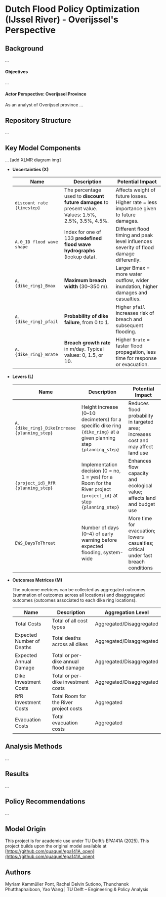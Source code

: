 # Dutch Flood Policy Optimization (IJssel River) - Overijssel's Perspective

## Background

...

#### Objectives

...

#### Actor Perspective: Overijssel Province

As an analyst of Overijssel province ...

## Repository Structure

...

## Key Model Components

... [add XLMR diagram img]


- **Uncertainties (X)** 

    | **Name** | **Description** | **Potential Impact** |
    |----------|-----------------|----------------------|
    | `discount rate {timestep}` | The percentage used to **discount future damages** to present value. Values: 1.5%, 2.5%, 3.5%, 4.5%. | Affects weight of future losses. Higher rate = less importance given to future damages. |
    | `A.0_ID flood wave shape` | Index for one of 133 **predefined flood wave hydrographs** (lookup data). | Different flood timing and peak level influences severity of flood damage differently. |
    | `A.{dike_ring}_Bmax` | **Maximum breach width** (30–350 m). | Larger Bmax = more water outflow, wider inundation, higher damages and casualties. |
    | `A.{dike_ring}_pfail` | **Probability of dike failure**, from 0 to 1. | Higher `pfail` increases risk of breach and subsequent flooding. |
    | `A.{dike_ring}_Brate` | **Breach growth rate** in m/day. Typical values: 0, 1.5, or 10. | Higher `Brate` = faster flood propagation, less time for response or evacuation. |

- **Levers (L)**

    | **Name** | **Description** | **Potential Impact** |
    |----------|-----------------|----------------------|
    | `A.{dike_ring}_DikeIncrease {planning_step}` | Height increase (0–10 decimeters) for a specific dike ring `{dike_ring}` at a given planning step `{planning_step}` | Reduces flood probability in targeted area; increases cost and may affect land use |
    | `{project_id}_RfR {planning_step}` | Implementation decision (0 = no, 1 = yes) for a Room for the River project `{project_id}` at step `{planning_step}` | Enhances flow capacity and ecological value; affects land and budget use |
    | `EWS_DaysToThreat` | Number of days (0–4) of early warning before expected flooding, system-wide | More time for evacuation; lowers casualties; critical under fast breach conditions |

- **Outcomes Metrices (M)**

    The outcome metrices can be collected as aggregated outcomes (summation of outcomes across all locations) and disaggragated outcomes (outcomes associated to each dike ring locations).

    | **Name** | **Description** | **Aggregation Level** |
    |----------|-----------------|-----------------------|
    | Total Costs | Total of all cost types | Aggregated/Disaggregated |
    | Expected Number of Deaths | Total deaths across all dikes | Aggregated/Disaggregated |
    | Expected Annual Damage | Total or per-dike annual flood damage | Aggregated/Disaggregated |
    | Dike Investment Costs | Total or per-dike investment costs | Aggregated/Disaggregated |
    | RfR Investment Costs | Total Room for the River project costs | Aggregated |
    | Evacuation Costs | Total evacuation costs | Aggregated |

## Analysis Methods

...

## Results

...

## Policy Recommendations

...





## Model Origin
This project is for academic use under TU Delft’s EPA141A (2025). This project builds upon the original model available at [https://github.com/quaquel/epa141A_open](https://github.com/quaquel/epa141A_open)

## Authors
Myriam Kammüller Pont, Rachel Delvin Sutiono, Thunchanok Phutthaphaiboon, Yao Wang | TU Delft – Engineering & Policy Analysis